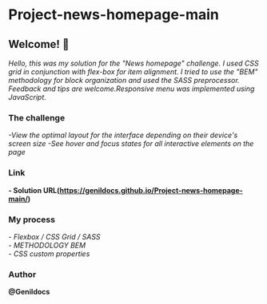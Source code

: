 # Project-news-homepage-main

## Welcome! 👋

<i>Hello, this was my solution for the "News homepage" challenge. I used CSS grid in conjunction with flex-box for item alignment. I tried to use the "BEM" methodology for block organization and used the SASS preprocessor. Feedback and tips are welcome.Responsive menu was implemented using JavaScript.</i>
<br>

### The challenge

<i>-View the optimal layout for the interface depending on their device's screen size
   -See hover and focus states for all interactive elements on the page</i>

### Link
<b>- Solution URL(https://genildocs.github.io/Project-news-homepage-main/) </b>

### My process

<i>- Flexbox / CSS Grid / SASS</i><br>
<i>- METHODOLOGY BEM</i><br>
<i>- CSS custom properties</i>

### Author
<b> @Genildocs </b>